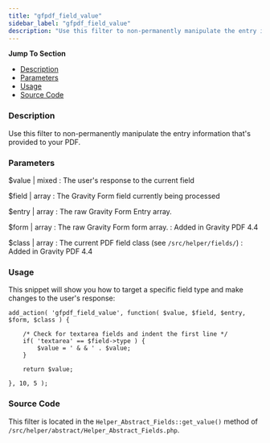 ```yaml
---
title: "gfpdf_field_value"
sidebar_label: "gfpdf_field_value"
description: "Use this filter to non-permanently manipulate the entry information that's provided to your PDF."
---
```


**Jump To Section**

* [Description](#description)
* [Parameters](#parameters)
* [Usage](#usage)
* [Source Code](#source-code)

### Description

Use this filter to non-permanently manipulate the entry information that's provided to your PDF.

### Parameters

$value | mixed
:    The user's response to the current field

$field | array
:    The Gravity Form field currently being processed

$entry | array
:    The raw Gravity Form Entry array.

$form | array
:    The raw Gravity Form form array.
:    Added in Gravity PDF 4.4

$class | array
:    The current PDF field class (see `/src/helper/fields/`)
:    Added in Gravity PDF 4.4

### Usage

This snippet will show you how to target a specific field type and make changes to the user's response:

```
add_action( 'gfpdf_field_value', function( $value, $field, $entry, $form, $class ) {

	/* Check for textarea fields and indent the first line */
	if( 'textarea' == $field->type ) {
		$value = ' & & ' . $value;
	}

	return $value;

}, 10, 5 );
```

### Source Code

This filter is located in the `Helper_Abstract_Fields::get_value()` method of `/src/helper/abstract/Helper_Abstract_Fields.php`.